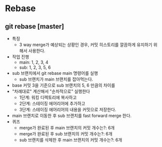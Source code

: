 # Rebase

## git rebase [master]
- 특징
  - 3 way merge가 예상되는 상황인 경우, 커밋 히스토리를 깔끔하게 유지하기 위해서 사용한다.
- 작업 진행
  - main: 1, 2, 3, 4
  - sub: 1, 2, 3, 5, 6
- sub 브랜치에서 git rebase main 명령어를 실행
  - sub 브랜치가 main 브랜치를 잡아먹는다.
- base 커밋 3을 기준으로 sub 브랜치의 5, 6 만큼의 차이를
- "차례대로" 계산해서 "순차적으로" 실행한다
  - 1단계: 워킹 디렉토리에 복사하고
  - 2단계: 스테이징 에어리어에 추가하고
  - 3단계: 스테이징 에어리어의 내용을 커밋으로 저장한다.
- main 브랜치로 이동한 후 sub 브랜치를 fast forward merge 한다.
- 퀴즈
  - merge가 완료된 후 main 브랜치의 커밋 개수는?: 6개
  - merge가 완료된 후 sub 브랜치의 커밋 개수는?: 6개
  - sub 브랜치를 삭제한 후 main 브랜치의 커밋 개수는?: 6개